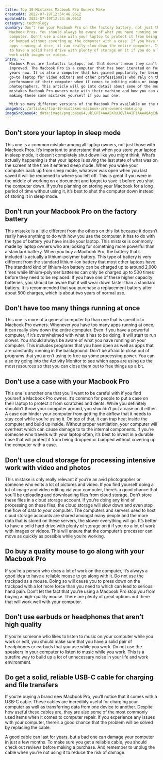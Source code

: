 ```yaml
---
title: Top 10 Mistakes Macbook Pro Owners Make
createdAt: 2022-07-19T12:34:46.961Z
updatedAt: 2022-07-19T12:34:46.961Z
category: technology
summary: Don’t run your Macbook Pro on the factory battery, not just those with
  Macbook Pros. You should always be aware of what you have running on your
  computer. Don't use a case with your laptop to protect it from being dropped
  or bumped without covering up the computer with a case. If you have too many
  apps running at once, it can really slow down the entire computer. It’s better
  to have a solid hard drive with plenty of storage on it if you do a lot of
  work with images or videos.
intro: >-
  Macbook Pros are fantastic laptops, but that doesn’t mean they can’t be
  improved. The Macbook Pro is a computer that has been iterated on for many
  years now. It is also a computer that has gained popularity for being the
  go-to laptop for video editors and other professionals who rely on the
  performance of their computer when it comes to editing video or images, like
  photographers. This article will go into detail about some of the most common
  mistakes Macbook Pro owners make with their machine and how you can avoid
  making these same mistakes yourself if you own one.

  With so many different versions of the Macbook Pro available on the market right now, it’s easy to get confused about which features you need as an owner of this device and which ones you don’t. Here are some tips and tricks to keep in mind if you own a Macbook Pro:
imageSrc: /articles/top-10-mistakes-macbook-pro-owners-make.png
imageSrcBase64: data:image/png;base64,UklGRl4AAABXRUJQVlA4IFIAAAAQAgCdASoKAAoAAUAmJQBOgCPw6zSqzM4AAP6GCuH4DomnUz2WRSNdT9fP3kkFm944jpBJW0mQH4zbeHYGUscTeD1cDkghdwXzxAa0LYp0wAAA
---
```


## Don’t store your laptop in sleep mode

This one is a common mistake among all laptop owners, not just those with Macbook Pros. It’s important to understand that when you store your laptop in sleep mode, it doesn’t completely shut down like you might think. What’s actually happening is that your laptop is saving the last state of what was on the screen at the time it entered sleep mode.
When you wake your computer back up from sleep mode, whatever was open when you last saved it will be reopened to where you left off. This is great if you were in the middle of working on a document and forgot to save it before you shut the computer down.
If you’re planning on storing your Macbook for a long period of time without using it, it’s best to shut the computer down instead of storing it in sleep mode.

## Don’t run your Macbook Pro on the factory battery

This mistake is a little different from the others on this list because it doesn’t really have anything to do with how you use the computer, it has to do with the type of battery you have inside your laptop. This mistake is commonly made by laptop owners who are looking for something more powerful than a standard battery.
When you buy a Macbook Pro, the battery that’s included is actually a lithium-polymer battery. This type of battery is very different from the standard lithium-ion battery that most other laptops have. The standard kind of lithium-ion battery can be charged up to around 2,000 times while lithium-polymer batteries can only be charged up to 500 times before they need to be replaced.
If you have one of these higher capacity batteries, you should be aware that it will wear down faster than a standard battery. It is recommended that you purchase a replacement battery after about 500 charges, which is about two years of normal use.

## Don’t have too many things running at once

This one is more of a general computer tip than one that is specific to Macbook Pro owners. Whenever you have too many apps running at once, it can really slow down the entire computer. Even if you have a powerful computer, if it’s overwhelmed with what it has to be doing, it will start to run slower.
You should always be aware of what you have running on your computer. This includes programs that you have open as well as apps that are constantly running in the background.
Don’t be afraid to close out of programs that you aren’t using to free up some processing power. You can also try going into the Activity Monitor to see which apps are using up the most resources so that you can close them out to free things up a bit.

## Don’t use a case with your Macbook Pro

This one is another one that you’ll want to be careful with if you find yourself a Macbook Pro owner. It’s common for people to put a case on their laptop to protect it from scratches and dents. While you definitely shouldn’t throw your computer around, you shouldn’t put a case on it either.
A case can hinder your computer from getting the airflow that it needs to stay cool while you’re using it. On top of that, it can trap heat inside the computer and build up inside.
Without proper ventilation, your computer will overheat which can cause damage to to the internal components.
If you’re someone who travels with your laptop often, it’s best to invest in a durable case that will protect it from being dropped or bumped without covering up the computer with a case.

## Don’t use cloud storage for processing intensive work with video and photos

This mistake is only really relevant if you’re an avid photographer or someone who edits a lot of pictures and video. If you find yourself doing a lot of image and video editing via your computer, there’s a good chance that you’ll be uploading and downloading files from cloud storage.
Don’t store these files in a cloud storage account. If you’re doing any kind of processing on these files, the cloud storage will slow down and even stop the flow of data to your computer.
The computers and servers used to host cloud storage accounts are shared amongst many people and the more data that is stored on these servers, the slower everything will go.
It’s better to have a solid hard drive with plenty of storage on it if you do a lot of work with images or videos. This will ensure that the computer’s processor can move as quickly as possible while you’re working.

## Do buy a quality mouse to go along with your Macbook Pro

If you’re a person who does a lot of work on the computer, it’s always a good idea to have a reliable mouse to go along with it.
Do not use the trackpad as a mouse. Doing so will cause you to press down on the trackpad with a lot more force than you need to which can lead to serious hand pain.
Don’t let the fact that you’re using a Macbook Pro stop you from buying a high-quality mouse. There are plenty of great options out there that will work well with your computer.

## Don’t use earbuds or headphones that aren’t high quality

If you’re someone who likes to listen to music on your computer while you work or edit, you should make sure that you have a solid pair of headphones or earbuds that you use while you work.
Do not use the speakers in your computer to listen to music while you work. This is a surefire way to build up a lot of unnecessary noise in your life and work environment.

## Do get a solid, reliable USB-C cable for charging and file transfers

If you’re buying a brand new Macbook Pro, you’ll notice that it comes with a USB-C cable. These cables are incredibly useful for charging your computer as well as transferring data from one device to another.
Despite how useful these cables are, they are also some of the most commonly used items when it comes to computer repair. If you experience any issues with your computer, there’s a good chance that the problem will be solved by replacing the cable.

A good cable can last for years, but a bad one can damage your computer in just a few months. To make sure you get a reliable cable, you should check out reviews before making a purchase. And remember to unplug the cable when you’re not using it to reduce the risk of damage.
